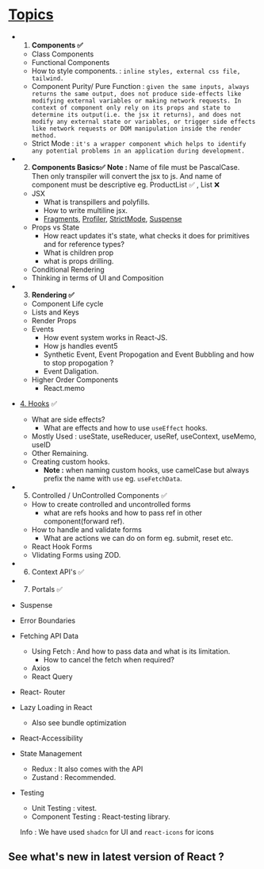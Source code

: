 # [Topics](https://roadmap.sh/react)

- 1. **Components ✅**

  - Class Components
  - Functional Components
  - How to style components. : `inline styles, external css file, tailwind.`
  - Component Purity/ Pure Function : `given the same inputs, always returns the same output, does not produce side-effects like modifying external variables or making network requests. In context of component only rely on its props and state to determine its output(i.e. the jsx it returns), and does not modify any external state or variables, or trigger side effects like network requests or DOM manipulation inside the render method.`
  - Strict Mode : `it's a wrapper component which helps to identify any potential problems in an application during development.`
- 2. **Components Basics✅**
     **Note :** Name of file must be PascalCase. Then only transpiler will convert the jsx to js. And name of  component must be descriptive eg. ProductList ✅ , List ❌

  - JSX
    - What is transpillers and polyfills.
    - How to write multiline jsx.
    - [Fragments](https://react.dev/reference/react/Fragment), [Profiler](https://react.dev/reference/react/Profiler), [StrictMode](https://react.dev/reference/react/StrictMode), [Suspense](https://react.dev/reference/react/Suspense)
  - Props vs State
    - How react updates it's state, what checks it does for primitives and for reference types?
    - What is children prop
    - what is props drilling.
  - Conditional Rendering
  - Thinking in terms of UI and Composition
- 3. **Rendering ✅**

  - Component Life cycle
  - Lists and Keys
  - Render Props
  - Events
    - How event system works in React-JS.
    - How js handles event5
    - Synthetic Event, Event Propogation and Event Bubbling and how to stop propogation ?
    - Event Daligation.
  - Higher Order Components
    - React.memo
- [4. Hooks](https://react.dev/reference/react/hooks) ✅

  - What are side effects?
    - What are effects and how to use `useEffect` hooks.
  - Mostly Used : useState, useReducer, useRef, useContext, useMemo, useID
  - Other Remaining.
  - Creating custom hooks.
    - **Note :** when naming custom hooks, use camelCase but always prefix the name with `use` eg. `useFetchData`.
- 5. Controlled / UnControlled Components ✅

  - How to create controlled and uncontrolled forms
    - what are refs hooks and how to pass ref in other component(forward ref).
  - How to handle and validate forms
    - What are actions we can do on form eg. submit, reset etc.
  - React Hook Forms
  - Vlidating Forms using ZOD.
- 6. Context API's ✅
- 7. Portals ✅
- Suspense
- Error Boundaries
- Fetching API Data

  - Using Fetch : And how to pass data and what is its limitation.
    - How to cancel the fetch when required?
  - Axios
  - React Query
- React- Router
- Lazy Loading in React

  - Also see bundle optimization
- React-Accessibility
- State Management

  - Redux : It also comes with the API
  - Zustand : Recommended.
- Testing

  - Unit Testing : vitest.
  - Component Testing : React-testing library.

  Info : We have used `shadcn` for UI and `react-icons` for icons

## See what's new in latest version of React ?
